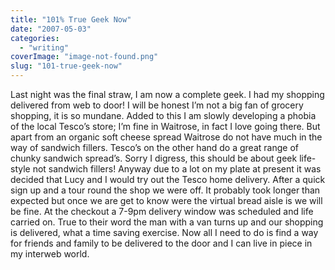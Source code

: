 ```yaml
---
title: "101% True Geek Now"
date: "2007-05-03"
categories: 
  - "writing"
coverImage: "image-not-found.png"
slug: "101-true-geek-now"
---
```


Last night was the final straw, I am now a complete geek. I had my shopping delivered from web to door! I will be honest I’m not a big fan of grocery shopping, it is so mundane. Added to this I am slowly developing a phobia of the local Tesco’s store; I’m fine in Waitrose, in fact I love going there. But apart from an organic soft cheese spread Waitrose do not have much in the way of sandwich fillers. Tesco’s on the other hand do a great range of chunky sandwich spread’s. Sorry I digress, this should be about geek life-style not sandwich fillers! Anyway due to a lot on my plate at present it was decided that Lucy and I would try out the Tesco home delivery. After a quick sign up and a tour round the shop we were off. It probably took longer than expected but once we are get to know were the virtual bread aisle is we will be fine. At the checkout a 7-9pm delivery window was scheduled and life carried on. True to their word the man with a van turns up and our shopping is delivered, what a time saving exercise. Now all I need to do is find a way for friends and family to be delivered to the door and I can live in piece in my interweb world.
